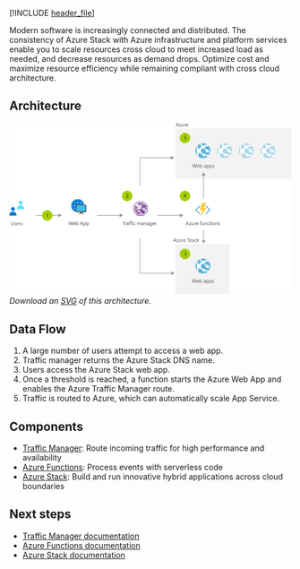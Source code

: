 


[!INCLUDE [header_file](../../../includes/sol-idea-header.yml)]

Modern software is increasingly connected and distributed. The consistency of Azure Stack with Azure infrastructure and platform services enable you to scale resources cross cloud to meet increased load as needed, and decrease resources as demand drops. Optimize cost and maximize resource efficiency while remaining compliant with cross cloud architecture.

## Architecture

![Architecture diagram](../media/cross-cloud-scaling.png)
*Download an [SVG](../media/cross-cloud-scaling.svg) of this architecture.*

## Data Flow

1. A large number of users attempt to access a web app.
1. Traffic manager returns the Azure Stack DNS name.
1. Users access the Azure Stack web app.
1. Once a threshold is reached, a function starts the Azure Web App and enables the Azure Traffic Manager route.
1. Traffic is routed to Azure, which can automatically scale App Service.

## Components

* [Traffic Manager](https://azure.microsoft.com/services/traffic-manager): Route incoming traffic for high performance and availability
* [Azure Functions](https://azure.microsoft.com/services/functions): Process events with serverless code
* [Azure Stack](https://azure.microsoft.com/overview/azure-stack): Build and run innovative hybrid applications across cloud boundaries

## Next steps

* [Traffic Manager documentation](/azure/traffic-manager)
* [Azure Functions documentation](/azure/azure-functions)
* [Azure Stack documentation](/azure/azure-stack/user/azure-stack-solution-cloud-burst)